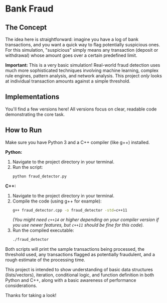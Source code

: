 # Bank Fraud 


## The Concept

The idea here is straightforward: imagine you have a log of bank transactions, and you want a quick way to flag potentially suspicious ones. For this simulation, "suspicious" simply means any transaction (deposit or withdrawal) whose amount goes over a certain predefined limit.

**Important:** This is a very basic simulation! Real-world fraud detection uses much more sophisticated techniques involving machine learning, complex rule engines, pattern analysis, and network analysis. This project *only* looks at individual transaction amounts against a simple threshold.

## Implementations

You'll find a few versions here! All versions focus on clear, readable code demonstrating the core task.

## How to Run

Make sure you have Python 3 and a C++ compiler (like g++) installed.

**Python:**

1.  Navigate to the project directory in your terminal.
2.  Run the script:
    ```bash
    python fraud_detector.py
    ```

**C++:**

1.  Navigate to the project directory in your terminal.
2.  Compile the code (using g++ for example):
    ```bash
    g++ fraud_detector.cpp -o fraud_detector -std=c++11
    ```
    *(You might need `c++14` or higher depending on your compiler version if you use newer features, but `c++11` should be fine for this code).*
3.  Run the compiled executable:
    ```bash
    ./fraud_detector
    ```

Both scripts will print the sample transactions being processed, the threshold used, any transactions flagged as potentially fraudulent, and a rough estimate of the processing time.





This project is intended to show understanding of basic data structures (lists/vectors), iteration, conditional logic, and function definition in both Python and C++, along with a basic awareness of performance considerations.

Thanks for taking a look!
